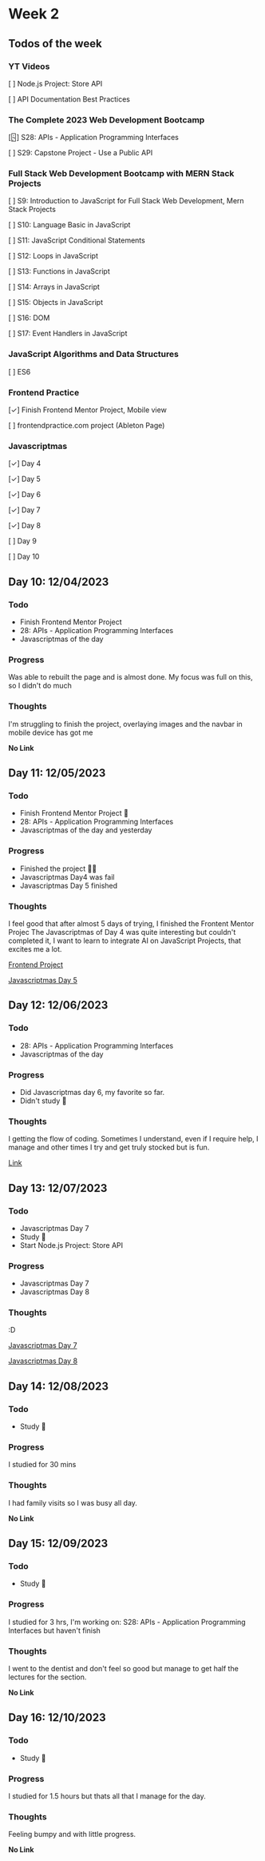 # Week 2

## Todos of the week

### **YT Videos**
[ ] Node.js Project: Store API

[ ] API Documentation Best Practices

### **The Complete 2023 Web Development Bootcamp**

[🁬] S28: APIs - Application Programming Interfaces

[ ] S29: Capstone Project - Use a Public API

### **Full Stack Web Development Bootcamp with MERN Stack Projects**

[ ] S9: Introduction to JavaScript for Full Stack Web Development, Mern Stack Projects

[ ] S10: Language Basic in JavaScript

[ ] S11: JavaScript Conditional Statements

[ ] S12: Loops in JavaScript

[ ] S13: Functions in JavaScript

[ ] S14: Arrays in JavaScript

[ ] S15: Objects in JavaScript

[ ] S16: DOM

[ ] S17: Event Handlers in JavaScript

### **JavaScript Algorithms and Data Structures**

[ ] ES6

### **Frontend Practice**

[✓] Finish Frontend Mentor Project, Mobile view

[ ] frontendpractice.com project (Ableton Page)

### **Javascriptmas**
[✓] Day 4

[✓] Day 5

[✓] Day 6

[✓] Day 7

[✓] Day 8

[ ] Day 9

[ ] Day 10

## Day 10: 12/04/2023

### Todo
- Finish Frontend Mentor Project
- 28: APIs - Application Programming Interfaces
- Javascriptmas of the day

### Progress
Was able to rebuilt the page and is almost done.
My focus was full on this, so I didn't do much

### Thoughts 
I'm struggling to finish the project, overlaying images and the navbar in mobile device has got me

**No Link**

## Day 11: 12/05/2023

### Todo
- Finish Frontend Mentor Project 📌
- 28: APIs - Application Programming Interfaces
- Javascriptmas of the day and yesterday

### Progress
- Finished the project 🙌🏻
- Javascriptmas Day4 was fail
- Javascriptmas Day 5 finished

### Thoughts 
I feel good that after almost 5 days of trying, I finished the Frontent Mentor Projec
The Javascriptmas of Day 4 was quite interesting but couldn't completed it, I want to learn to integrate AI on JavaScript Projects, that excites me a lot.

[Frontend Project](https://github.com/XiomaraCanizales/frontend-mentor-projects/tree/main/easybank-landing-page/docs)

[Javascriptmas Day 5](https://github.com/XiomaraCanizales/JS-practice-projects/tree/main/javascriptmas-2023/day5)

## Day 12: 12/06/2023

### Todo
- 28: APIs - Application Programming Interfaces
- Javascriptmas of the day

### Progress
- Did Javascriptmas day 6, my favorite so far.
- Didn't study 🫣

### Thoughts 
I getting the flow of coding. Sometimes I understand, even if I require help, I manage and other times I try and get truly stocked but is fun.

[Link](https://github.com/XiomaraCanizales/JS-practice-projects/tree/main/javascriptmas-2023/day6)

## Day 13: 12/07/2023

### Todo
- Javascriptmas Day 7
- Study 📌
- Start Node.js Project: Store API

### Progress
- Javascriptmas Day 7
- Javascriptmas Day 8

### Thoughts 
:D

[Javascriptmas Day 7](https://github.com/XiomaraCanizales/JS-practice-projects/tree/main/javascriptmas-2023/day7)

[Javascriptmas Day 8](https://github.com/XiomaraCanizales/JS-practice-projects/tree/main/javascriptmas-2023/day8)

## Day 14: 12/08/2023

### Todo
- Study 📌

### Progress
I studied for 30 mins

### Thoughts 
I had family visits so I was busy all day.

**No Link**

## Day 15: 12/09/2023

### Todo
- Study 📌

### Progress
I studied for 3 hrs, I'm working on: S28: APIs - Application Programming Interfaces but haven't finish

### Thoughts 
I went to the dentist and don't feel so good but manage to get half the lectures for the section.

**No Link**

## Day 16: 12/10/2023

### Todo
- Study 📌

### Progress
I studied for 1.5 hours but thats all that I manage for the day.

### Thoughts 
Feeling bumpy and with little progress.

**No Link**
